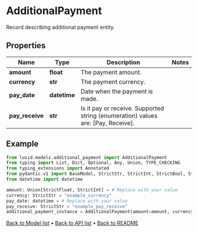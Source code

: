 # AdditionalPayment

Record describing additional payment entity.
## Properties
Name | Type | Description | Notes
------------ | ------------- | ------------- | -------------
**amount** | **float** | The payment amount. | 
**currency** | **str** | The payment currency. | 
**pay_date** | **datetime** | Date when the payment is made. | 
**pay_receive** | **str** | Is it pay or receive.    Supported string (enumeration) values are: [Pay, Receive]. | 
## Example

```python
from lusid.models.additional_payment import AdditionalPayment
from typing import List, Dict, Optional, Any, Union, TYPE_CHECKING
from typing_extensions import Annotated
from pydantic.v1 import BaseModel, StrictStr, StrictInt, StrictBool, StrictFloat, StrictBytes, Field, validator, ValidationError, conlist, constr
from datetime import datetime

amount: Union[StrictFloat, StrictInt] = # Replace with your value
currency: StrictStr = "example_currency"
pay_date: datetime = # Replace with your value
pay_receive: StrictStr = "example_pay_receive"
additional_payment_instance = AdditionalPayment(amount=amount, currency=currency, pay_date=pay_date, pay_receive=pay_receive)

```

[Back to Model list](../README.md#documentation-for-models) &#8226; [Back to API list](../README.md#documentation-for-api-endpoints) &#8226; [Back to README](../README.md)

